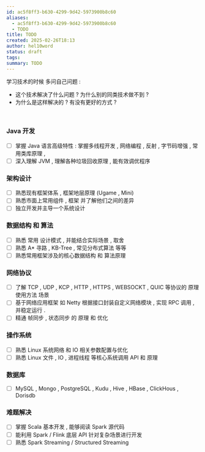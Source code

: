 ```yaml
---
id: ac5f8ff3-b630-4299-9d42-5973900b8c60
aliases:
  - ac5f8ff3-b630-4299-9d42-5973900b8c60
  - TODO
title: TODO
created: 2025-02-26T18:13
author: hel10word
status: draft
tags: 
summary: TODO
---
```


学习技术的时候 多问自己问题 : 

- 这个技术解决了什么问题 ? 为什么别的同类技术做不到 ?
- 为什么是这样解决的 ? 有没有更好的方式 ?

​
### Java 开发

- [ ]  掌握 Java 语言高级特性 : 掌握多线程开发 , 网络编程 , 反射 , 字节码增强 , 常用类库原理 ,
- [ ]  深入理解 JVM , 理解各种垃圾回收原理 , 能有效调优程序

### 架构设计

- [ ]  熟悉现有框架体系 , 框架地层原理 (Ugame , Mini)
- [ ]  熟悉市面上常用组件 , 框架 并了解他们之间的差异
- [ ]  独立开发并主导一个系统设计

### 数据结构 和 算法

- [ ]  熟悉 常用 设计模式 , 并能结合实际场景 , 取舍
- [ ]  熟悉 A* 寻路 , KB-Tree , 常见分布式算法 等等
- [ ]  熟悉常用框架涉及的核心数据结构 和 算法原理

### 网络协议

- [ ]  了解 TCP , UDP , KCP , HTTP , HTTPS , WEBSOCKT , QUIC 等协议的 原理 使用方法 场景
- [ ]  基于网络应用框架 如 Netty 根据接口封装自定义网络模块 , 实现 RPC 调用 , 并稳定运行 .
- [ ]  精通 帧同步 , 状态同步 的 原理 和 优化

### 操作系统

- [ ]  熟悉 Linux 系统网络 和 IO 相关参数配置与优化
- [ ]  熟悉 Linux 文件 , IO , 进程线程 等核心系统调用 API 和 原理

### 数据库

- [ ]  MySQL , Mongo , PostgreSQL , Kudu , Hive , HBase , ClickHous , Dorisdb

### 难题解决

- [ ]  掌握 Scala 基本开发 , 能够阅读 Spark 源代码
- [ ]  能利用 Spark / Flink 底层 API 针对复杂场景进行开发
- [ ]  熟悉 Spark Streaming / Structured Streaming